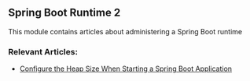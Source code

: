 ## Spring Boot Runtime 2

This module contains articles about administering a Spring Boot runtime

### Relevant Articles:									
 - [Configure the Heap Size When Starting a Spring Boot Application](https://www.nabgc.com/spring-boot-heap-size)
